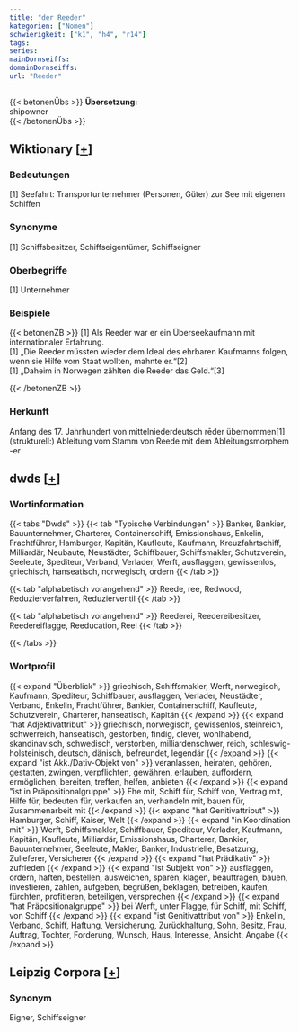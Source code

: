 ```yaml
---
title: "der Reeder"
kategorien: ["Nomen"]
schwierigkeit: ["k1", "h4", "r14"]
tags:
series:
mainDornseiffs:
domainDornseiffs:
url: "Reeder"
---
```


{{< betonenÜbs >}}
**Übersetzung:**  
shipowner  
{{< /betonenÜbs >}}

## Wiktionary [[+](https://de.wiktionary.org/wiki/Reeder)]

### Bedeutungen
[1] Seefahrt: Transportunternehmer (Personen, Güter) zur See mit eigenen Schiffen  

### Synonyme
[1] Schiffsbesitzer, Schiffseigentümer, Schiffseigner  

### Oberbegriffe
[1] Unternehmer  

### Beispiele
{{< betonenZB >}}
[1] Als Reeder war er ein Überseekaufmann mit internationaler Erfahrung.  
[1] „Die Reeder müssten wieder dem Ideal des ehrbaren Kaufmanns folgen, wenn sie Hilfe vom Staat wollten, mahnte er.“[2]  
[1] „Daheim in Norwegen zählten die Reeder das Geld.“[3]  

{{< /betonenZB >}}
### Herkunft
Anfang des 17. Jahrhundert von mittelniederdeutsch rēder übernommen[1]  
(strukturell:) Ableitung vom Stamm von Reede mit dem Ableitungsmorphem -er  



## dwds [[+](https://www.dwds.de/wb/Reeder)]

### Wortinformation
{{< tabs "Dwds" >}}
{{< tab "Typische Verbindungen" >}}
Banker, Bankier, Bauunternehmer, Charterer, Containerschiff, Emissionshaus, Enkelin, Frachtführer, Hamburger, Kapitän, Kaufleute, Kaufmann, Kreuzfahrtschiff, Milliardär, Neubaute, Neustädter, Schiffbauer, Schiffsmakler, Schutzverein, Seeleute, Spediteur, Verband, Verlader, Werft, ausflaggen, gewissenlos, griechisch, hanseatisch, norwegisch, ordern
{{< /tab >}}

{{< tab "alphabetisch vorangehend" >}}
Reede, ree, Redwood, Reduzierverfahren, Reduzierventil
{{< /tab >}}

{{< tab "alphabetisch vorangehend" >}}
Reederei, Reedereibesitzer, Reedereiflagge, Reeducation, Reel
{{< /tab >}}

{{< /tabs >}}

### Wortprofil
{{< expand "Überblick" >}} griechisch, Schiffsmakler, Werft, norwegisch, Kaufmann, Spediteur, Schiffbauer, ausflaggen, Verlader, Neustädter, Verband, Enkelin, Frachtführer, Bankier, Containerschiff, Kaufleute, Schutzverein, Charterer, hanseatisch, Kapitän {{< /expand >}}
{{< expand "hat Adjektivattribut" >}} griechisch, norwegisch, gewissenlos, steinreich, schwerreich, hanseatisch, gestorben, findig, clever, wohlhabend, skandinavisch, schwedisch, verstorben, milliardenschwer, reich, schleswig-holsteinisch, deutsch, dänisch, befreundet, legendär {{< /expand >}}
{{< expand "ist Akk./Dativ-Objekt von" >}} veranlassen, heiraten, gehören, gestatten, zwingen, verpflichten, gewähren, erlauben, auffordern, ermöglichen, bereiten, treffen, helfen, anbieten {{< /expand >}}
{{< expand "ist in Präpositionalgruppe" >}} Ehe mit, Schiff für, Schiff von, Vertrag mit, Hilfe für, bedeuten für, verkaufen an, verhandeln mit, bauen für, Zusammenarbeit mit {{< /expand >}}
{{< expand "hat Genitivattribut" >}} Hamburger, Schiff, Kaiser, Welt {{< /expand >}}
{{< expand "in Koordination mit" >}} Werft, Schiffsmakler, Schiffbauer, Spediteur, Verlader, Kaufmann, Kapitän, Kaufleute, Milliardär, Emissionshaus, Charterer, Bankier, Bauunternehmer, Seeleute, Makler, Banker, Industrielle, Besatzung, Zulieferer, Versicherer {{< /expand >}}
{{< expand "hat Prädikativ" >}} zufrieden {{< /expand >}}
{{< expand "ist Subjekt von" >}} ausflaggen, ordern, haften, bestellen, ausweichen, sparen, klagen, beauftragen, bauen, investieren, zahlen, aufgeben, begrüßen, beklagen, betreiben, kaufen, fürchten, profitieren, beteiligen, versprechen {{< /expand >}}
{{< expand "hat Präpositionalgruppe" >}} bei Werft, unter Flagge, für Schiff, mit Schiff, von Schiff {{< /expand >}}
{{< expand "ist Genitivattribut von" >}} Enkelin, Verband, Schiff, Haftung, Versicherung, Zurückhaltung, Sohn, Besitz, Frau, Auftrag, Tochter, Forderung, Wunsch, Haus, Interesse, Ansicht, Angabe {{< /expand >}}

## Leipzig Corpora [[+](https://corpora.uni-leipzig.de/en/res?word=Reeder&corpusId=deu_newscrawl-public_2018)]


### Synonym
Eigner, Schiffseigner


